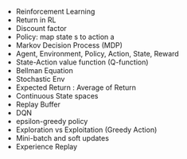 - Reinforcement Learning
- Return in RL 
- Discount  factor
- Policy: map state s to action a 
- Markov Decision Process (MDP)
- Agent, Environment, Policy, Action, State, Reward
- State-Action value function (Q-function)
- Bellman Equation
- Stochastic Env
- Expected Return : Average of Return
- Continuous State spaces
- Replay Buffer
- DQN
- epsilon-greedy policy
- Exploration vs Exploitation (Greedy Action)
- Mini-batch and soft updates
- Experience Replay